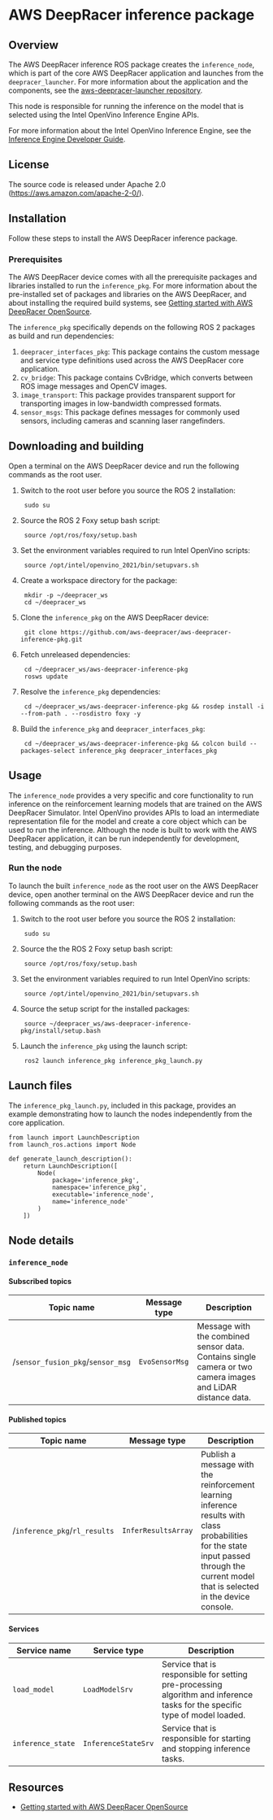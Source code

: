 # AWS DeepRacer inference package

## Overview

The AWS DeepRacer inference ROS package creates the `inference_node`, which is part of the core AWS DeepRacer application and launches from the `deepracer_launcher`. For more information about the application and the components, see the [aws-deepracer-launcher repository](https://github.com/aws-deepracer/aws-deepracer-launcher).

This node is responsible for running the inference on the model that is selected using the Intel OpenVino Inference Engine APIs.

For more information about the Intel OpenVino Inference Engine, see the [Inference Engine Developer Guide](https://docs.openvinotoolkit.org/2021.1/openvino_docs_IE_DG_Deep_Learning_Inference_Engine_DevGuide.html).

## License

The source code is released under Apache 2.0 (https://aws.amazon.com/apache-2-0/).

## Installation
Follow these steps to install the AWS DeepRacer inference package.

### Prerequisites

The AWS DeepRacer device comes with all the prerequisite packages and libraries installed to run the `inference_pkg`. For more information about the pre-installed set of packages and libraries on the AWS DeepRacer, and about installing the required build systems, see [Getting started with AWS DeepRacer OpenSource](https://github.com/aws-deepracer/aws-deepracer-launcher/blob/main/getting-started.md).

The `inference_pkg` specifically depends on the following ROS 2 packages as build and run dependencies:

1. `deepracer_interfaces_pkg`: This package contains the custom message and service type definitions used across the AWS DeepRacer core application.
1. `cv_bridge`: This package contains CvBridge, which converts between ROS image messages and OpenCV images.
1. `image_transport`: This package provides transparent support for transporting images in low-bandwidth compressed formats.
1. `sensor_msgs`: This package defines messages for commonly used sensors, including cameras and scanning laser rangefinders.

## Downloading and building

Open a terminal on the AWS DeepRacer device and run the following commands as the root user.

1. Switch to the root user before you source the ROS 2 installation:

        sudo su

1. Source the ROS 2 Foxy setup bash script:

        source /opt/ros/foxy/setup.bash 

1. Set the environment variables required to run Intel OpenVino scripts:

        source /opt/intel/openvino_2021/bin/setupvars.sh

1. Create a workspace directory for the package:

        mkdir -p ~/deepracer_ws
        cd ~/deepracer_ws

1. Clone the `inference_pkg` on the AWS DeepRacer device:

        git clone https://github.com/aws-deepracer/aws-deepracer-inference-pkg.git

1. Fetch unreleased dependencies:

        cd ~/deepracer_ws/aws-deepracer-inference-pkg
        rosws update

1. Resolve the `inference_pkg` dependencies:

        cd ~/deepracer_ws/aws-deepracer-inference-pkg && rosdep install -i --from-path . --rosdistro foxy -y

1. Build the `inference_pkg` and `deepracer_interfaces_pkg`:

        cd ~/deepracer_ws/aws-deepracer-inference-pkg && colcon build --packages-select inference_pkg deepracer_interfaces_pkg

## Usage

The `inference_node` provides a very specific and core functionality to run inference on the reinforcement learning models that are trained on the AWS DeepRacer Simulator. Intel OpenVino provides APIs to load an intermediate representation file for the model and create a core object which can be used to run the inference. Although the node is built to work with the AWS DeepRacer application, it can be run independently for development, testing, and debugging purposes.

### Run the node

To launch the built `inference_node` as the root user on the AWS DeepRacer device, open another terminal on the AWS DeepRacer device and run the following commands as the root user:

1. Switch to the root user before you source the ROS 2 installation:

        sudo su

1. Source the the ROS 2 Foxy setup bash script:

        source /opt/ros/foxy/setup.bash 

1. Set the environment variables required to run Intel OpenVino scripts:

        source /opt/intel/openvino_2021/bin/setupvars.sh

1. Source the setup script for the installed packages:

        source ~/deepracer_ws/aws-deepracer-inference-pkg/install/setup.bash  

1. Launch the `inference_pkg` using the launch script:

        ros2 launch inference_pkg inference_pkg_launch.py

## Launch files

The `inference_pkg_launch.py`, included in this package, provides an example demonstrating how to launch the nodes independently from the core application.

    from launch import LaunchDescription
    from launch_ros.actions import Node

    def generate_launch_description():
        return LaunchDescription([
            Node(
                package='inference_pkg',
                namespace='inference_pkg',
                executable='inference_node',
                name='inference_node'
            )
        ])

## Node details

### `inference_node`

#### Subscribed topics

| Topic name | Message type | Description |
| ---------- | ------------ | ----------- |
|/`sensor_fusion_pkg`/`sensor_msg`|`EvoSensorMsg`|Message with the combined sensor data. Contains single camera or two camera images and LiDAR distance data.|


#### Published topics

| Topic name | Message type | Description |
| ---------- | ------------ | ----------- |
|/`inference_pkg`/`rl_results`|`InferResultsArray`|Publish a message with the reinforcement learning inference results with class probabilities for the state input passed through the current model that is selected in the device console.|


#### Services

| Service name | Service type | Description |
| ---------- | ------------ | ----------- |
|`load_model`|`LoadModelSrv`|Service that is responsible for setting pre-processing algorithm and inference tasks for the specific type of model loaded.|
|`inference_state`|`InferenceStateSrv`|Service that is responsible for starting and stopping inference tasks.|

## Resources

* [Getting started with AWS DeepRacer OpenSource](https://github.com/aws-deepracer/aws-deepracer-launcher/blob/main/getting-started.md)
